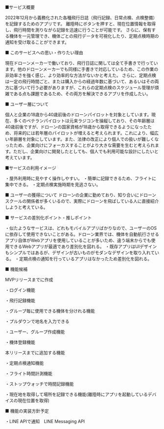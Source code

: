 ■サービス概要

2022年12月から義務化された各種飛行日誌（飛行記録、日常点検、点検整備）を記録するためのアプリです。
離陸時にボタンを押すと、現在位置情報を取得し、飛行時間を測りながら記録を迅速に行うことが可能です。
さらに、保有する機体を一元管理でき、機体ごとの飛行データを可視化したり、定期点検時期の通知を受け取ることができます。

■ このサービスへの思い・作りたい理由

現在ドローンメーカーで働いており、飛行日誌に関しては全て手書きで行っています。他のドローンメーカーでも同様に手書きで対応しているため、この作業の非効率さを強く感じ、より効率的な方法がないかと考えた。
さらに、定期点検は一定の飛行時間ごと、または購入からの経過年数に基づいて、あるいはその両方に基づいて行う必要がありますが、これらの定期点検のスケジュール管理が煩雑である点も課題であるため、その両方を解決できるアプリを作成したい。

■ ユーザー層について

個人と企業の18歳から40歳前後のドローンパイロットを対象としています。現在、多くのベテランパイロットは元来ラジコンを操縦しており、その年齢層は40歳前後ですが、ドローンの国家資格が18歳から取得できるようになったため、将来的には若年層のパイロットが増えると考えられます。これにより、幅広い年齢層を対象にしています。また、法律の改正により個人での扱いが難しくなったため、企業向けにフォーカスすることがより大きな需要を生むと考えられます。ただし、企業向けに開発したとしても、個人でも利用可能な設計にしたいと考えています。

■サービスの利用イメージ

・屋外利用時に見やすく操作しやすい。
・簡単に記録できるため、フライトに集中できる。
・定期点検実施時期を見逃さない。

■ ユーザーの獲得について
ドローンの企業に勤めており、知り合いにドローンスクールの関係者が多くいるので、実際にドローンを飛ばしている人に直接紹介しようと考えている。

■ サービスの差別化ポイント・推しポイント

・似たようなサービスは、どれもモバイルアプリばかりなので、ユーザーのOSに依存して使用できないことがある。ドローン業界では、機体を自動航行させるアプリ自体がWebアプリを使用していることが多いため、違う端末からでも使用できるWebアプリが最適であり差別化を図れる。
・既存アプリはUIデザインもシンプルではあるが、デザインが古いものがモダンなデザインを取り入れている。
・定期点検の通知を行っているアプリはなかったため差別化を図れる。


■ 機能候補

MVPリリースまでに作成

・ログイン機能

・飛行記録機能

・グループ毎に使用できる機体を分けれる機能

・プルダウンで地名を入力できる

・ユーザー、グループ作成機能

・機体登録機能

本リリースまでに追加する機能

・定期点検通知機能

・フライト時間計測機能

・ストップウォッチで時間記録機能

・現在地を取得して場所を記録できる機能(離陸時にアプリを起動しているデバイスの現在位置を取得)

■ 機能の実装方針予定

・LINE APIで通知　LINE Messaging API

